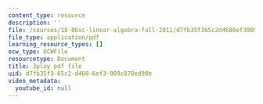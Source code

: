 ```yaml
---
content_type: resource
description: ''
file: /courses/18-06sc-linear-algebra-fall-2011/d7fb35f365c2d4686ef3009c878ed90b_5IGTFgPqlkw.pdf
file_type: application/pdf
learning_resource_types: []
ocw_type: OCWFile
resourcetype: Document
title: 3play pdf file
uid: d7fb35f3-65c2-d468-6ef3-009c878ed90b
video_metadata:
  youtube_id: null
---
```

